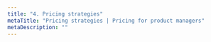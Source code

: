 ```yaml
---
title: "4. Pricing strategies"
metaTitle: "Pricing strategies | Pricing for product managers"
metaDescription: ""
---
```

